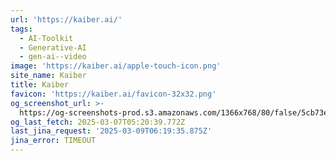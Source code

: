 ```yaml
---
url: 'https://kaiber.ai/'
tags:
  - AI-Toolkit
  - Generative-AI
  - gen-ai--video
image: 'https://kaiber.ai/apple-touch-icon.png'
site_name: Kaiber
title: Kaiber
favicon: 'https://kaiber.ai/favicon-32x32.png'
og_screenshot_url: >-
  https://og-screenshots-prod.s3.amazonaws.com/1366x768/80/false/5cb73ed272e54cfa8c3056fbe38b96e36b99dd074e2840c5a0c6ff254bda6e21.jpeg
og_last_fetch: 2025-03-07T05:20:39.772Z
last_jina_request: '2025-03-09T06:19:35.875Z'
jina_error: TIMEOUT
---
```


